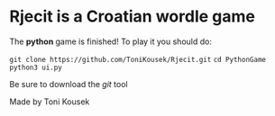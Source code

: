 # Rjecit is a Croatian wordle game

The **python** game is finished!
To play it you should do:

`git clone https://github.com/ToniKousek/Rjecit.git`
`cd PythonGame`
`python3 ui.py`

Be sure to download the *git* tool

Made by Toni Kousek